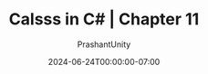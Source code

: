 ---
title: "Calsss in C# | Chapter 11"
author: ["PrashantUnity"]
weight: 111
date: 2024-06-24T00:00:00-07:00
lastmod: 2024-06-24T23:59:59-07:00
dateString: June 2024  
description: "Linear data structures store elements in a sequential manner and provide various ways to access, add, or remove elements. C# offers several built-in linear data structures, including arrays, lists, queues, stacks, and linked lists."
#canonicalURL: "https://canonical.url/to/page"
cover:
    image: "cover.jpg" # image path/url
    alt: "Download Logo" # alt text
    #caption: "Optical Character Recognition"  #display caption under cover 

tags: [ "NET","C Sharp", "Chapter 11","Linear Data"]
keywords: [ "Code Fry Dev", "codefrydev", "CFD","NET","C Sharp","Chapter 11","Linear Data"]
draft: true #make this false to publicly Available
---